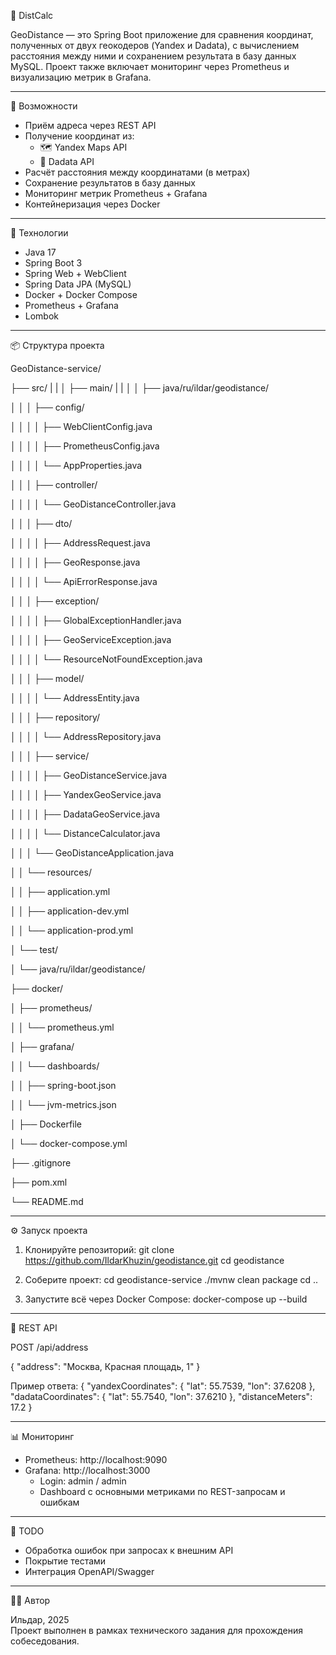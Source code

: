 📍 DistCalc

GeoDistance — это Spring Boot приложение для сравнения координат,
полученных от двух геокодеров (Yandex и Dadata), с вычислением расстояния между ними и сохранением
результата в базу данных MySQL. Проект также включает мониторинг через Prometheus и визуализацию метрик
в Grafana.

------------------------------------------------------------

🚀 Возможности

- Приём адреса через REST API
- Получение координат из:
    - 🗺️ Yandex Maps API
    - 📍 Dadata API
- Расчёт расстояния между координатами (в метрах)
- Сохранение результатов в базу данных
- Мониторинг метрик Prometheus + Grafana
- Контейнеризация через Docker

------------------------------------------------------------

🧱 Технологии

- Java 17
- Spring Boot 3
- Spring Web + WebClient
- Spring Data JPA (MySQL)
- Docker + Docker Compose
- Prometheus + Grafana
- Lombok

------------------------------------------------------------

📦 Структура проекта

GeoDistance-service/

├── src/
|   |
│   ├── main/
|   |
│   │   ├── java/ru/ildar/geodistance/

│   │   │   ├── config/

│   │   │   │   ├── WebClientConfig.java

│   │   │   │   ├── PrometheusConfig.java

│   │   │   │   └── AppProperties.java

│   │   │   ├── controller/

│   │   │   │   └── GeoDistanceController.java

│   │   │   ├── dto/

│   │   │   │   ├── AddressRequest.java

│   │   │   │   ├── GeoResponse.java

│   │   │   │   └── ApiErrorResponse.java

│   │   │   ├── exception/

│   │   │   │   ├── GlobalExceptionHandler.java

│   │   │   │   ├── GeoServiceException.java

│   │   │   │   └── ResourceNotFoundException.java

│   │   │   ├── model/

│   │   │   │   └── AddressEntity.java

│   │   │   ├── repository/

│   │   │   │   └── AddressRepository.java

│   │   │   ├── service/

│   │   │   │   ├── GeoDistanceService.java

│   │   │   │   ├── YandexGeoService.java

│   │   │   │   ├── DadataGeoService.java

│   │   │   │   └── DistanceCalculator.java

│   │   │   └── GeoDistanceApplication.java

│   │   └── resources/

│   │       ├── application.yml

│   │       ├── application-dev.yml

│   │       └── application-prod.yml

│   └── test/

│       └── java/ru/ildar/geodistance/

├── docker/

│   ├── prometheus/

│   │   └── prometheus.yml

│   ├── grafana/

│   │   └── dashboards/

│   │       ├── spring-boot.json

│   │       └── jvm-metrics.json

│   ├── Dockerfile

│   └── docker-compose.yml

├── .gitignore

├── pom.xml

└── README.md


------------------------------------------------------------

⚙️ Запуск проекта

1. Клонируйте репозиторий:
   git clone https://github.com/IldarKhuzin/geodistance.git
   cd geodistance

2. Соберите проект:
   cd geodistance-service
   ./mvnw clean package
   cd ..

3. Запустите всё через Docker Compose:
   docker-compose up --build

------------------------------------------------------------

🔗 REST API

POST /api/address

{
"address": "Москва, Красная площадь, 1"
}

Пример ответа:
{
"yandexCoordinates": { "lat": 55.7539, "lon": 37.6208 },
"dadataCoordinates": { "lat": 55.7540, "lon": 37.6210 },
"distanceMeters": 17.2
}

------------------------------------------------------------

📊 Мониторинг

- Prometheus: http://localhost:9090
- Grafana: http://localhost:3000
    - Login: admin / admin
    - Dashboard с основными метриками по REST-запросам и ошибкам

------------------------------------------------------------

📝 TODO

- Обработка ошибок при запросах к внешним API
- Покрытие тестами
- Интеграция OpenAPI/Swagger

------------------------------------------------------------

🧑‍💻 Автор

Ильдар, 2025  
Проект выполнен в рамках технического задания для прохождения собеседования.
